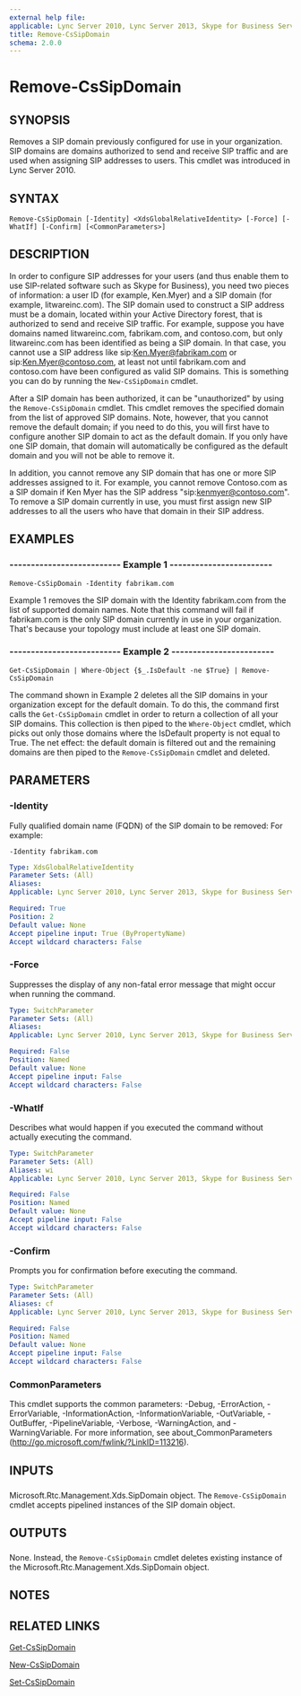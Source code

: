 ```yaml
---
external help file: 
applicable: Lync Server 2010, Lync Server 2013, Skype for Business Server 2015, Skype for Business Server 2019
title: Remove-CsSipDomain
schema: 2.0.0
---
```


# Remove-CsSipDomain

## SYNOPSIS
Removes a SIP domain previously configured for use in your organization.
SIP domains are domains authorized to send and receive SIP traffic and are used when assigning SIP addresses to users.
This cmdlet was introduced in Lync Server 2010.


## SYNTAX

```
Remove-CsSipDomain [-Identity] <XdsGlobalRelativeIdentity> [-Force] [-WhatIf] [-Confirm] [<CommonParameters>]
```

## DESCRIPTION
In order to configure SIP addresses for your users (and thus enable them to use SIP-related software such as Skype for Business), you need two pieces of information: a user ID (for example, Ken.Myer) and a SIP domain (for example, litwareinc.com).
The SIP domain used to construct a SIP address must be a domain, located within your Active Directory forest, that is authorized to send and receive SIP traffic.
For example, suppose you have domains named litwareinc.com, fabrikam.com, and contoso.com, but only litwareinc.com has been identified as being a SIP domain.
In that case, you cannot use a SIP address like sip:Ken.Myer@fabrikam.com or sip:Ken.Myer@contoso.com, at least not until fabrikam.com and contoso.com have been configured as valid SIP domains.
This is something you can do by running the `New-CsSipDomain` cmdlet.

After a SIP domain has been authorized, it can be "unauthorized" by using the `Remove-CsSipDomain` cmdlet.
This cmdlet removes the specified domain from the list of approved SIP domains.
Note, however, that you cannot remove the default domain; if you need to do this, you will first have to configure another SIP domain to act as the default domain.
If you only have one SIP domain, that domain will automatically be configured as the default domain and you will not be able to remove it.

In addition, you cannot remove any SIP domain that has one or more SIP addresses assigned to it.
For example, you cannot remove Contoso.com as a SIP domain if Ken Myer has the SIP address "sip:kenmyer@contoso.com".
To remove a SIP domain currently in use, you must first assign new SIP addresses to all the users who have that domain in their SIP address.


## EXAMPLES

### -------------------------- Example 1 ------------------------
```
Remove-CsSipDomain -Identity fabrikam.com
```

Example 1 removes the SIP domain with the Identity fabrikam.com from the list of supported domain names.
Note that this command will fail if fabrikam.com is the only SIP domain currently in use in your organization.
That's because your topology must include at least one SIP domain.


### -------------------------- Example 2 ------------------------
```
Get-CsSipDomain | Where-Object {$_.IsDefault -ne $True} | Remove-CsSipDomain
```

The command shown in Example 2 deletes all the SIP domains in your organization except for the default domain.
To do this, the command first calls the `Get-CsSipDomain` cmdlet in order to return a collection of all your SIP domains.
This collection is then piped to the `Where-Object` cmdlet, which picks out only those domains where the IsDefault property is not equal to True.
The net effect: the default domain is filtered out and the remaining domains are then piped to the `Remove-CsSipDomain` cmdlet and deleted.


## PARAMETERS

### -Identity
Fully qualified domain name (FQDN) of the SIP domain to be removed: For example:

`-Identity fabrikam.com`


```yaml
Type: XdsGlobalRelativeIdentity
Parameter Sets: (All)
Aliases: 
Applicable: Lync Server 2010, Lync Server 2013, Skype for Business Server 2015

Required: True
Position: 2
Default value: None
Accept pipeline input: True (ByPropertyName)
Accept wildcard characters: False
```

### -Force
Suppresses the display of any non-fatal error message that might occur when running the command.

```yaml
Type: SwitchParameter
Parameter Sets: (All)
Aliases: 
Applicable: Lync Server 2010, Lync Server 2013, Skype for Business Server 2015

Required: False
Position: Named
Default value: None
Accept pipeline input: False
Accept wildcard characters: False
```

### -WhatIf
Describes what would happen if you executed the command without actually executing the command.

```yaml
Type: SwitchParameter
Parameter Sets: (All)
Aliases: wi
Applicable: Lync Server 2010, Lync Server 2013, Skype for Business Server 2015

Required: False
Position: Named
Default value: None
Accept pipeline input: False
Accept wildcard characters: False
```

### -Confirm
Prompts you for confirmation before executing the command.

```yaml
Type: SwitchParameter
Parameter Sets: (All)
Aliases: cf
Applicable: Lync Server 2010, Lync Server 2013, Skype for Business Server 2015

Required: False
Position: Named
Default value: None
Accept pipeline input: False
Accept wildcard characters: False
```

### CommonParameters
This cmdlet supports the common parameters: -Debug, -ErrorAction, -ErrorVariable, -InformationAction, -InformationVariable, -OutVariable, -OutBuffer, -PipelineVariable, -Verbose, -WarningAction, and -WarningVariable. For more information, see about_CommonParameters (http://go.microsoft.com/fwlink/?LinkID=113216).

## INPUTS

###  
Microsoft.Rtc.Management.Xds.SipDomain object.
The `Remove-CsSipDomain` cmdlet accepts pipelined instances of the SIP domain object.

## OUTPUTS

###  
None.
Instead, the `Remove-CsSipDomain` cmdlet deletes existing instance of the Microsoft.Rtc.Management.Xds.SipDomain object.

## NOTES

## RELATED LINKS

[Get-CsSipDomain](Get-CsSipDomain.md)

[New-CsSipDomain](New-CsSipDomain.md)

[Set-CsSipDomain](Set-CsSipDomain.md)

